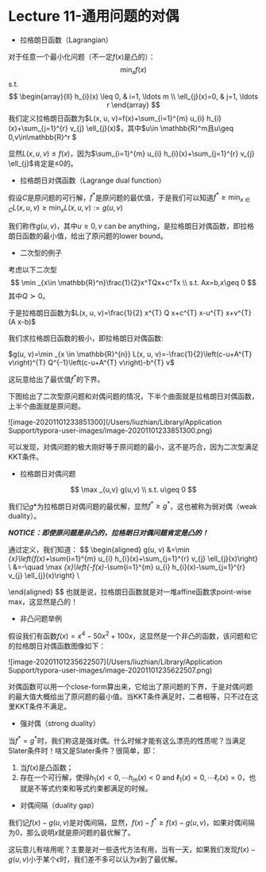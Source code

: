 # Lecture 11-通用问题的对偶

-  拉格朗日函数（Lagrangian）

对于任意一个最小化问题（不一定$f(x)$是凸的）：
$$
\min _{x} f(x)
$$
s.t.
$$
\begin{array}{ll}
h_{i}(x) \leq 0, & i=1, \ldots m \\
\ell_{j}(x)=0, & j=1, \ldots r
\end{array}
$$
我们定义拉格朗日函数为$L(x, u, v)=f(x)+\sum_{i=1}^{m} u_{i} h_{i}(x)+\sum_{j=1}^{r} v_{j} \ell_{j}(x)$，其中$u\in \mathbb{R}^m且u\geq 0,v\in\mathbb{R}^r $

显然$L(x,u,v)\leq f(x)$，因为$\sum_{i=1}^{m} u_{i} h_{i}(x)+\sum_{j=1}^{r} v_{j} \ell_{j}$肯定是$\leq$0的。

- 拉格朗日对偶函数（Lagrange dual function）

假设$C$是原问题的可行解，$f^*$是原问题的最优值，于是我们可以知道$f^{*} \geq \min _{x \in C} L(x, u, v) \geq \min _{x} L(x, u, v):=g(u, v)$

我们称作$g(u,v)$，其中$u\geq0,v\  \text{can be anything}$，是拉格朗日对偶函数，即拉格朗日函数的最小值，给出了原问题的lower bound。

- 二次型的例子

考虑以下二次型
$$
\min _{x\in \mathbb{R}^n}\frac{1}{2}x^TQx+c^Tx \\
s.t. Ax=b,x\geq 0
$$
其中$Q\succ 0$。

于是拉格朗日函数为$L(x, u, v)=\frac{1}{2} x^{T} Q x+c^{T} x-u^{T} x+v^{T}(A x-b)$

我们求拉格朗日函数的极小，即拉格朗日对偶函数:

$g(u, v)=\min _{x \in \mathbb{R}^{n}} L(x, u, v)=-\frac{1}{2}\left(c-u+A^{T} v\right)^{T} Q^{-1}\left(c-u+A^{T} v\right)-b^{T} v$

这玩意给出了最优值$f^*$的下界。

下图给出了二次型原问题和对偶问题的情况，下半个曲面就是拉格朗日对偶函数，上半个曲面就是原问题。

![image-20201101233851300](/Users/liuzhian/Library/Application Support/typora-user-images/image-20201101233851300.png)

可以发现，对偶问题的极大刚好等于原问题的最小，这不是巧合，因为二次型满足KKT条件。

- 拉格朗日对偶问题

$$
\max _{u,v} g(u,v) \\
s.t. u\geq 0
$$

我们记$g*$为拉格朗日对偶问题的最优解，显然$f^*\geq g^*$，这也被称为弱对偶（weak duality）。

***NOTICE：即使原问题是非凸的，拉格朗日对偶问题肯定是凸的！***

通过定义，我们知道：
$$
\begin{aligned}
g(u, v) &=\min _{x}\left\{f(x)+\sum_{i=1}^{m} u_{i} h_{i}(x)+\sum_{j=1}^{r} v_{j} \ell_{j}(x)\right\} \\
&=-\quad \max _{x}\left\{-f(x)-\sum_{i=1}^{m} u_{i} h_{i}(x)-\sum_{j=1}^{r} v_{j} \ell_{j}(x)\right\} \\

\end{aligned}
$$
也就是说，拉格朗日函数就是对一堆affine函数求point-wise max，这显然是凸的！

- 非凸问题举例

假设我们有函数$f(x)=x^4-50x^2+100x$，这显然是一个非凸的函数，该问题和它的拉格朗日对偶函数图像如下：

![image-20201101235622507](/Users/liuzhian/Library/Application Support/typora-user-images/image-20201101235622507.png)

对偶函数可以用一个close-form算出来，它给出了原问题的下界，于是对偶问题的最大值大概给出了原问题的最小值。当KKT条件满足时，二者相等，只不过在这里KKT条件不满足。

- 强对偶（strong duality）

当$f^*=g^*$时，我们称这是强对偶。什么时候才能有这么漂亮的性质呢？当满足Slater条件时！啥又是Slater条件？很简单，即：

1. 当$f(x)$是凸函数；
2. 存在一个可行解，使得$h_{1}(x)<0, \cdots h_{m}(x)<0$ and $\ell_{1}(x)=0, \cdots \ell_{r}(x)=0$，也就是不等式约束和等式约束都满足的时候。

- 对偶间隔（duality gap）

我们记$f(x)-g(u,v)$是对偶间隔，显然，$f(x)-f^*\geq f(x)-g(u,v)$，如果对偶间隔为0，那么说明$x$就是原问题的最优解了。

这玩意儿有啥用呢？主要是对一些迭代方法有用，当有一天，如果我们发现$f(x)-g(u,v)$小于某个$\epsilon$时，我们差不多可以认为$x$到了最优解。

